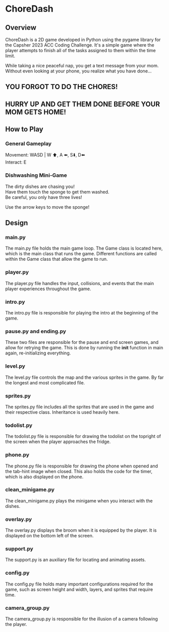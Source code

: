 # ChoreDash

## Overview
ChoreDash is a 2D game developed in Python using the pygame library for the Capsher 2023 ACC Coding Challenge. It's a simple game where the player attempts to finish all of the tasks assigned to them within the time limit.

While taking a nice peaceful nap, you get a text message from your mom. Without even looking at your phone, you realize what you have done...
## YOU FORGOT TO DO THE CHORES!<br>
## HURRY UP AND GET THEM DONE BEFORE YOUR MOM GETS HOME!

## How to Play

### General Gameplay
Movement: WASD | W ⬆️, A ⬅️, S⬇️, D⬅️
<br>
Interact: E

### Dishwashing Mini-Game
The dirty dishes are chasing you!<br>
Have them touch the sponge to get them washed.<br>
Be careful, you only have three lives!<br>

Use the arrow keys to move the sponge!

## Design
### main.py
The main.py file holds the main game loop. The Game class is located here, which is the main class that runs the game. Different functions are called
within the Game class that allow the game to run.
<br>
### player.py
The player.py file handles the input, collisions, and events that the main player experiences throughout the game.
### intro.py
The intro.py file is responsible for playing the intro at the beginning of the game.
### pause.py and ending.py
These two files are responsible for the pause and end screen games, and allow for retrying the game. This is done by running the __init__ function in main again, re-initializing everything.
### level.py
The level.py file controls the map and the various sprites in the game. By far the longest and most complicated file.
### sprites.py
The sprites.py file includes all the sprites that are used in the game and their respective class. Inheritance is used heavily here.
### todolist.py
The todolist.py file is responsible for drawing the todolist on the topright of the screen when the player approaches the fridge.
### phone.py
The phone.py file is responsible for drawing the phone when opened and the tab-hint image when closed. This also holds the code for the timer, which is also displayed on the phone.
### clean_minigame.py
The clean_minigame.py plays the minigame when you interact with the dishes.
### overlay.py
The overlay.py displays the broom when it is equipped by the player. It is displayed on the bottom left of the screen.
### support.py
The support.py is an auxiliary file for locating and animating assets.
### config.py
The config.py file holds many important configurations required for the game, such as screen height and width, layers, and sprites that require time.
### camera_group.py
The camera_group.py is responsible for the illusion of a camera following the player.
